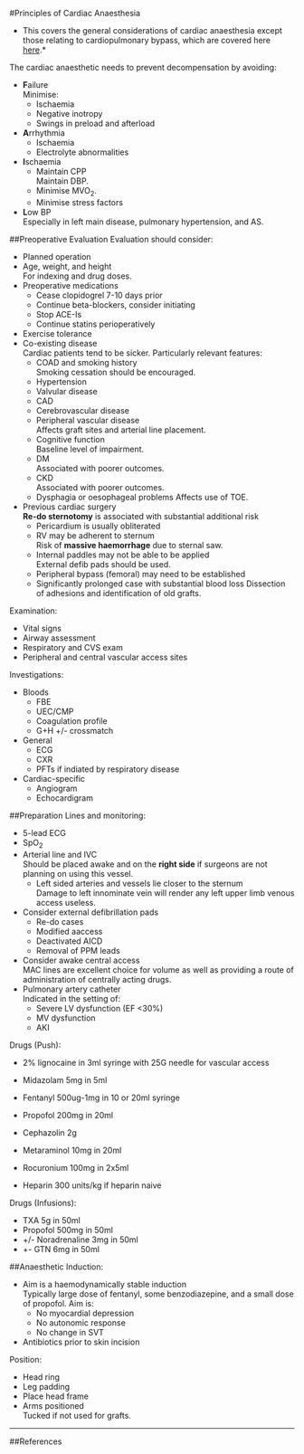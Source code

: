 #Principles of Cardiac Anaesthesia

* This covers the general considerations of cardiac anaesthesia except those relating to cardiopulmonary bypass, which are covered here	[here](/anaesthesia/cthr/cpb.md).*

The cardiac anaesthetic needs to prevent decompensation by avoiding:
* **F**ailure  
Minimise:
	* Ischaemia
	* Negative inotropy
	* Swings in preload and afterload
* **A**rrhythmia  
	* Ischaemia
	* Electrolyte abnormalities
* **I**schaemia
	* Maintain CPP  
	Maintain DBP.
	* Minimise MVO<sub>2</sub>.
	* Minimise stress factors
* **L**ow BP  
Especially in left main disease, pulmonary hypertension, and AS.

##Preoperative Evaluation
Evaluation should consider:
* Planned operation
* Age, weight, and height  
For indexing and drug doses.
* Preoperative medications
	* Cease clopidogrel 7-10 days prior
	* Continue beta-blockers, consider initiating
	* Stop ACE-Is
	* Continue statins perioperatively
* Exercise tolerance
* Co-existing disease  
Cardiac patients tend to be sicker. Particularly relevant features:
	* COAD and smoking history  
	Smoking cessation should be encouraged.
	* Hypertension
	* Valvular disease
	* CAD  
	* Cerebrovascular disease
	* Peripheral vascular disease  
	Affects graft sites and arterial line placement.
	* Cognitive function  
	Baseline level of impairment.
	* DM  
	Associated with poorer outcomes.
	* CKD  
	Associated with poorer outcomes.
	* Dysphagia or oesophageal problems
	Affects use of TOE.
* Previous cardiac surgery  
**Re-do sternotomy** is associated with substantial additional risk
	* Pericardium is usually obliterated
	* RV may be adherent to sternum  
	Risk of **massive haemorrhage** due to sternal saw.
	* Internal paddles may not be able to be applied  
	External defib pads should be used.
	* Peripheral bypass (femoral) may need to be established
	* Significantly prolonged case with substantial blood loss 
	Dissection of adhesions and identification of old grafts.


Examination:
* Vital signs
* Airway assessment
* Respiratory and CVS exam
* Peripheral and central vascular access sites


Investigations:
* Bloods
	* FBE
	* UEC/CMP
	* Coagulation profile
	* G+H +/- crossmatch
* General
	* ECG
	* CXR
	* PFTs if indiated by respiratory disease
* Cardiac-specific
	* Angiogram
	* Echocardigram


##Preparation
Lines and monitoring:
* 5-lead ECG
* SpO<sub>2</sub>
* Arterial line and IVC  
Should be placed awake and on the **right side** if surgeons are not planning on using this vessel.
	* Left sided arteries and vessels lie closer to the sternum  
	Damage to left innominate vein will render any left upper limb venous access useless.
* Consider external defibrillation pads
	* Re-do cases
	* Modified aaccess
	* Deactivated AICD
	* Removal of PPM leads
* Consider awake central access  
MAC lines are excellent choice for volume as well as providing a route of administration of centrally acting drugs.
* Pulmonary artery catheter  
Indicated in the setting of:
	* Severe LV dysfunction (EF \<30%)
	* MV dysfunction
	* AKI


Drugs (Push):
* 2% lignocaine in 3ml syringe with 25G needle for vascular access
* Midazolam 5mg in 5ml
* Fentanyl 500ug-1mg in 10 or 20ml syringe
* Propofol 200mg in 20ml
* Cephazolin 2g
* Metaraminol 10mg in 20ml
* Rocuronium 100mg in 2x5ml


* Heparin 300 units/kg if heparin naive


Drugs (Infusions):
* TXA 5g in 50ml
* Propofol 500mg in 50ml
* +/- Noradrenaline 3mg in 50ml
* +- GTN 6mg in 50ml


##Anaesthetic
Induction:
* Aim is a haemodynamically stable induction  
Typically large dose of fentanyl, some benzodiazepine, and a small dose of propofol. Aim is:
	* No myocardial depression
	* No autonomic response
	* No change in SVT
* Antibiotics prior to skin incision

Position:
* Head ring
* Leg padding
* Place head frame
* Arms positioned  
Tucked if not used for grafts.

---

##References